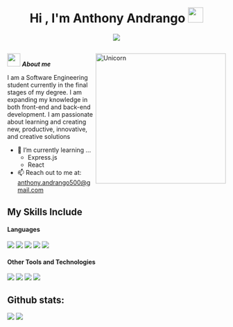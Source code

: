 <h1 align="center">Hi , I'm Anthony Andrango <img src="https://media.giphy.com/media/hvRJCLFzcasrR4ia7z/giphy.gif" width="35"></h1>
 <p align="center">
  <a href="#"><img src="https://readme-typing-svg.herokuapp.com?font=Time+New+Roman&color=%23C8BE25&size=25&center=true&vCenter=true&width=600&height=100&lines=Software+Engineer+Student;Competitive+Programmer;Always+learning+new+things"></a>
</p>

## 
<img align="right" width=300px alt="Unicorn" src="https://media3.giphy.com/media/bGgsc5mWoryfgKBx1u/200w.gif?cid=6c09b952boshzeybou2g2gsmixlt94k2quqnt90jdld4z8nf&ep=v1_gifs_search&rid=200w.gif&ct=g" />

<img src="https://media.giphy.com/media/ObNTw8Uzwy6KQ/giphy.gif" width="30px">&nbsp;***About me***

I am a Software Engineering student currently in the final stages of my degree. I am expanding my knowledge in both front-end and back-end development. I am passionate about learning and creating new, productive, innovative, and creative solutions
- 🌱 I’m currently learning ...
  - Express.js
  - React
- 📫 Reach out to me at: <a href="anthony.andrango500@gmail.com">anthony.andrango500@gmail.com</a>

## My Skills Include

<h4> Languages </h4>
<span> 
  <img src="https://img.shields.io/badge/HTML5-E34F26?style=for-the-badge&logo=html5&logoColor=white">
  <img src="https://img.shields.io/badge/CSS3-1572B6?style=for-the-badge&logo=css3&logoColor=white">
  <img src="https://img.shields.io/badge/JavaScript-F7DF1E?style=for-the-badge&logo=javascript&logoColor=black">
  <img src="https://img.shields.io/badge/java-%23ED8B00.svg?style=for-the-badge&logo=openjdk&logoColor=white">
  <img src="https://img.shields.io/badge/python-3670A0?style=for-the-badge&logo=python&logoColor=ffdd54">
</span>


<h4> Other Tools and Technologies </h4>
<span>
  <img src="https://img.shields.io/badge/Git-F05032?style=for-the-badge&logo=git&logoColor=white">
  <img src="https://img.shields.io/badge/jira-%230A0FFF.svg?style=for-the-badge&logo=jira&logoColor=white">
  <img src="https://img.shields.io/badge/Linux-FCC624?style=for-the-badge&logo=linux&logoColor=black">
  <img src="https://img.shields.io/badge/postgres-%23316192.svg?style=for-the-badge&logo=postgresql&logoColor=white">
</span>


<h2>Github stats:</h2> 

[![](https://github-readme-stats.vercel.app/api?username=aaandrangom&show_icons=true&theme=tokyonight&hide_border=true&locale=en)](https://github.com/aaandrangom)
[![](https://github-readme-streak-stats.herokuapp.com/?user=aaandrangom&theme=material-palenight)](https://github.com/aaandrangom)
</div>
